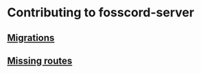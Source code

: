 # Contributing to fosscord-server

## [Migrations](migrations.md)

## [Missing routes](missingroute.md)
